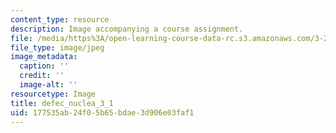 ```yaml
---
content_type: resource
description: Image accompanying a course assignment.
file: /media/https%3A/open-learning-course-data-rc.s3.amazonaws.com/3-22-mechanical-behavior-of-materials-spring-2008/177535ab24f05b65bdae3d906e03faf1_defec_nuclea_3_1.jpg
file_type: image/jpeg
image_metadata:
  caption: ''
  credit: ''
  image-alt: ''
resourcetype: Image
title: defec_nuclea_3_1
uid: 177535ab-24f0-5b65-bdae-3d906e03faf1
---
```

